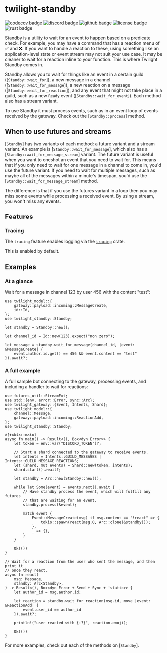 <!-- cargo-sync-readme start -->

# twilight-standby

[![codecov badge][]][codecov link] [![discord badge][]][discord link] [![github badge][]][github link] [![license badge][]][license link] ![rust badge]

Standby is a utility to wait for an event to happen based on a predicate
check. For example, you may have a command that has a reaction menu of ✅
and ❌. If you want to handle a reaction to these, using something like an
application-level state or event stream may not suit your use case. It may
be cleaner to wait for a reaction inline to your function. This is where
Twilight Standby comes in.

Standby allows you to wait for things like an event in a certain guild
([`Standby::wait_for`]), a new message in a channel
([`Standby::wait_for_message`]), a new reaction on a message
([`Standby::wait_for_reaction`]), and any event that might not take place in
a guild, such as a new `Ready` event ([`Standby::wait_for_event`]). Each
method also has a stream variant.

To use Standby it must process events, such as in an event loop of events
received by the gateway. Check out the [`Standby::process`] method.

## When to use futures and streams

[`Standby`] has two variants of each method: a future variant and a stream
variant. An example is [`Standby::wait_for_message`], which also has a
[`Standby::wait_for_message_stream`] variant. The future variant is useful
when you want to oneshot an event that you need to wait for. This means that
if you only need to wait for one message in a channel to come in, you'd use
the future variant. If you need to wait for multiple messages, such as maybe
all of the messages within a minute's timespan, you'd use the
[`Standby::wait_for_message_stream`] method.

The difference is that if you use the futures variant in a loop then you may
miss some events while processing a received event. By using a stream, you
won't miss any events.

## Features

### Tracing

The `tracing` feature enables logging via the [`tracing`] crate.

This is enabled by default.

## Examples

### At a glance

Wait for a message in channel 123 by user 456 with the content "test":

```rust,no_run
use twilight_model::{
    gateway::payload::incoming::MessageCreate,
    id::Id,
};
use twilight_standby::Standby;

let standby = Standby::new();

let channel_id = Id::new(123).expect("non zero");

let message = standby.wait_for_message(channel_id, |event: &MessageCreate| {
    event.author.id.get() == 456 && event.content == "test"
}).await?;
```

### A full example

A full sample bot connecting to the gateway, processing events, and
including a handler to wait for reactions:

```rust,no_run
use futures_util::StreamExt;
use std::{env, error::Error, sync::Arc};
use twilight_gateway::{Event, Intents, Shard};
use twilight_model::{
    channel::Message,
    gateway::payload::incoming::ReactionAdd,
};
use twilight_standby::Standby;

#[tokio::main]
async fn main() -> Result<(), Box<dyn Error>> {
    let token = env::var("DISCORD_TOKEN")?;

    // Start a shard connected to the gateway to receive events.
    let intents = Intents::GUILD_MESSAGES | Intents::GUILD_MESSAGE_REACTIONS;
    let (shard, mut events) = Shard::new(token, intents);
    shard.start().await?;

    let standby = Arc::new(Standby::new());

    while let Some(event) = events.next().await {
        // Have standby process the event, which will fulfill any futures
        // that are waiting for an event.
        standby.process(&event);

        match event {
            Event::MessageCreate(msg) if msg.content == "!react" => {
                tokio::spawn(react(msg.0, Arc::clone(&standby)));
            },
            _ => {},
        }
    }

    Ok(())
}

// Wait for a reaction from the user who sent the message, and then print it
// once they react.
async fn react(
    msg: Message,
    standby: Arc<Standby>,
) -> Result<(), Box<dyn Error + Send + Sync + 'static>> {
    let author_id = msg.author.id;

    let reaction = standby.wait_for_reaction(msg.id, move |event: &ReactionAdd| {
        event.user_id == author_id
    }).await?;

    println!("user reacted with {:?}", reaction.emoji);

    Ok(())
}
```

For more examples, check out each of the methods on [`Standby`].

[`tracing`]: https://crates.io/crates/tracing
[codecov badge]: https://img.shields.io/codecov/c/gh/twilight-rs/twilight?logo=codecov&style=for-the-badge&token=E9ERLJL0L2
[codecov link]: https://app.codecov.io/gh/twilight-rs/twilight/
[discord badge]: https://img.shields.io/discord/745809834183753828?color=%237289DA&label=discord%20server&logo=discord&style=for-the-badge
[discord link]: https://discord.gg/7jj8n7D
[github badge]: https://img.shields.io/badge/github-twilight-6f42c1.svg?style=for-the-badge&logo=github
[github link]: https://github.com/twilight-rs/twilight
[license badge]: https://img.shields.io/badge/license-ISC-blue.svg?style=for-the-badge&logo=pastebin
[license link]: https://github.com/twilight-rs/twilight/blob/main/LICENSE.md
[rust badge]: https://img.shields.io/badge/rust-1.57+-93450a.svg?style=for-the-badge&logo=rust

<!-- cargo-sync-readme end -->
